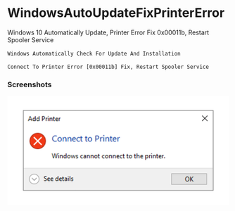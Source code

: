 # WindowsAutoUpdateFixPrinterError
Windows 10 Automatically Update, Printer Error Fix 0x00011b, Restart Spooler Service

```shell
Windows Automatically Check For Update And Installation
```
```shell
Connect To Printer Error [0x00011b] Fix, Restart Spooler Service
```

### Screenshots
<img src=https://raw.githubusercontent.com/AungThuMyint/WindowsAutoUpdateFixPrinterError/main/Screenshots/01.png>
